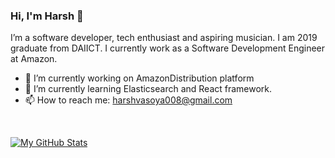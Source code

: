 <!--
**harshvasoya008/harshvasoya008** is a ✨ _special_ ✨ repository because its `README.md` (this file) appears on your GitHub profile.

Here are some ideas to get you started:

- 👯 I’m looking to collaborate on ...
- 🤔 I’m looking for help with ...
- 💬 Ask me about ...
- 📫 How to reach me: ...
- 😄 Pronouns: ...
- ⚡ Fun fact: ...

<h3>🛠 Tech Stack</h3>

- 💻 &nbsp; Python | Java | C++ | R (Statistics) | MATLAB
- 🌐 &nbsp; HTML | CSS | JavaScript | Bootstrap | Node.js | ReactJS
- 🛢 &nbsp; MySQL | MongoDB
- 🔧 &nbsp; Git | Markdown | Selenium | Tidyverse
- 🖥 &nbsp; Illustrator| Photoshop | InDesign

<img align="right" src="https://github.com/kmt901/kmt901/blob/master/kaya_illustration.PNG" alt="Illustration of Kaya speaking at a conference with coding bubbles in background" width=350px height=465px/>
-->

### Hi, I'm Harsh 👋

I’m a software developer, tech enthusiast and aspiring musician. I am 2019 graduate from DAIICT. I currently work as a Software Development Engineer at Amazon. 

- 🔭  I’m currently working on AmazonDistribution platform
- 🌱  I’m currently learning Elasticsearch and React framework.
- 📫  How to reach me: harshvasoya008@gmail.com

<br/>

[![My GitHub Stats](https://github-readme-stats.vercel.app/api?username=harshvasoya008&show_icons=true)](https://github.com/harshvasoya008)
